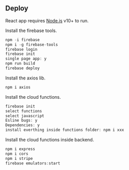 ## Deploy

React app requires [Node.js](https://nodejs.org/) v10+ to run.

Install the firebase tools.

```javascript
npm -i firebase
npm i -g firebase-tools
firebase login
firebase init
single page app: y
npm run build
firebase deploy
```


Install the axios lib.

```javascript
npm i axios
```

Install the cloud functions.

```javascript
firebase init
select functions
select javascript
Esline bugs: y
Dependencies: y
install everthing inside functions folder: npm i xxx
```
Install the cloud functions inside backend.

```javascript
npm i express
npm i cors
npm i stripe
firebase emulators:start
```
